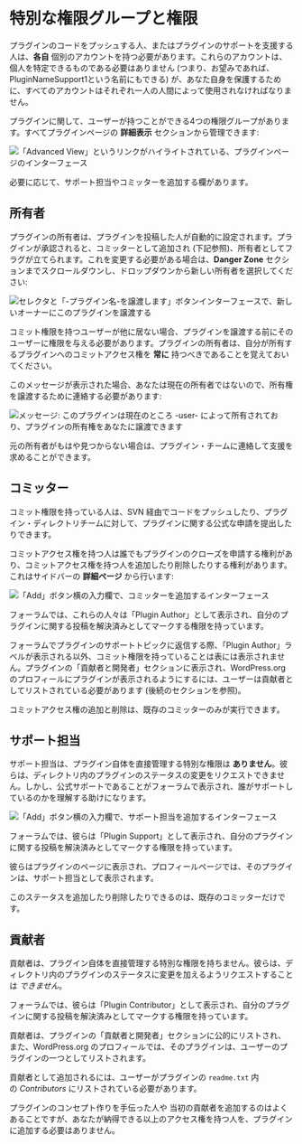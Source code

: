<!--
# Special User Roles and Capabilities
-->

# 特別な権限グループと権限

<!--
Every person who pushes code for, or aids in support for, a plugin is required to have their **OWN** individual account. These accounts do not have to be personally identifying (that is, you can name them PluginNameSupport1 if you wanted), however all accounts must be used by a single human for your own protection.
-->

プラグインのコードをプッシュする人、またはプラグインのサポートを支援する人は、**各自** 個別のアカウントを持つ必要があります。これらのアカウントは、個人を特定できるものである必要はありません (つまり、お望みであれば、PluginNameSupport1という名前にもできる) が、あなた自身を保護するために、すべてのアカウントはそれぞれ一人の人間によって使用されなければなりません。

<!--
There are four roles a user can have with regards to plugins. All can be managed from the **advanced view** section of a plugin page:
-->

プラグインに関して、ユーザーが持つことができる4つの権限グループがあります。すべてプラグインページの **詳細表示** セクションから管理できます:

<!--
![Interface of the plugin page, the link ''Advanced View'' is highlighted.](https://i0.wp.com/developer.wordpress.org/files/2020/08/advanced-view.jpg?resize=300%2C260&ssl=1)
-->

![「Advanced View」というリンクがハイライトされている、プラグインページのインターフェース](https://i0.wp.com/developer.wordpress.org/files/2020/08/advanced-view.jpg?resize=300%2C260&ssl=1)

<!--
There are fields to add Support Reps and Committers as needed.
-->

必要に応じて、サポート担当やコミッターを追加する欄があります。

<!--
## Owner
-->

## 所有者

<!--
A plugin owner is automatically set by the person who submits the plugin. On plugin approval, they are added as a Committer (see below) and flagged as the owner. Should this need to be changed, scroll down to the **Danger Zone** section and select the new owner from the dropdown:
-->

プラグインの所有者は、プラグインを投稿した人が自動的に設定されます。プラグインが承認されると、コミッターとして追加され (下記参照)、所有者としてフラグが立てられます。これを変更する必要がある場合は、**Danger Zone** セクションまでスクロールダウンし、ドロップダウンから新しい所有者を選択してください:

<!--
![Transfer this plugin interface with a selector for the new owner and a "Please transfer -Plugin Name-" button](https://i0.wp.com/developer.wordpress.org/files/2020/08/can-transger.jpg?resize=1024%2C548&ssl=1)
-->

![セレクタと「-プラグイン名-を譲渡します」ボタンインターフェースで、新しいオーナーにこのプラグインを譲渡する](https://i0.wp.com/developer.wordpress.org/files/2020/08/can-transger.jpg?resize=1024%2C548&ssl=1)

<!--
If there are no other users with commit access, you will need to grant them access before you can transfer the plugin. Remember, plugin owners should **always** have commit access to the plugins they own.
-->

コミット権限を持つユーザーが他に居ない場合、プラグインを譲渡する前にそのユーザーに権限を与える必要があります。プラグインの所有者は、自分が所有するプラグインへのコミットアクセス権を **常に** 持つべきであることを覚えておいてください。

<!--
If you see this message, then you are not the current owner, and need to contact them to have ownership transferred:
-->

このメッセージが表示された場合、あなたは現在の所有者ではないので、所有権を譲渡するために連絡する必要があります:

<!--
![Message: This plugin is currently owned by -user- the can choose to transfer ownership rights of the plugin to you](https://i0.wp.com/developer.wordpress.org/files/2020/08/Owner.jpg?resize=1024%2C249&ssl=1)
-->

![メッセージ: このプラグインは現在のところ -user- によって所有されており、プラグインの所有権をあなたに譲渡できます](https://i0.wp.com/developer.wordpress.org/files/2020/08/Owner.jpg?resize=1024%2C249&ssl=1)

<!--
If the original owner is no longer available, you may contact the plugins team for assistance.
-->

元の所有者がもはや見つからない場合は、プラグイン・チームに連絡して支援を求めることができます。

<!--
## Committer
-->

## コミッター

<!--
Someone with commit access has the ability to push code via SVN and make official requests concerning a plugin to the Plugin Directory Team.
-->

コミット権限を持っている人は、SVN 経由でコードをプッシュしたり、プラグイン・ディレクトリチームに対して、プラグインに関する公式な申請を提出したりできます。

<!--
Anyone with commit access has the right to request a plugin be closed, and has the ability to add and remove anyone from commit access. This is done from the **Advanced Page** on the sidebar:
-->

コミットアクセス権を持つ人は誰でもプラグインのクローズを申請する権利があり、コミットアクセス権を持つ人を追加したり削除したりする権利があります。これはサイドバーの **詳細ページ** から行います:

<!--
![Interface to add a committer, an input with an "Add" button next to it](https://i0.wp.com/developer.wordpress.org/files/2021/02/Commit.jpg?resize=302%2C133&ssl=1)
-->

![「Add」ボタン横の入力欄で、コミッターを追加するインターフェース](https://i0.wp.com/developer.wordpress.org/files/2021/02/Commit.jpg?resize=302%2C133&ssl=1)

<!--
In the forums, these people are labeled as a “Plugin Author” and have the ability to mark posts regarding their plugin as resolved.
-->

フォーラムでは、これらの人々は「Plugin Author」として表示され、自分のプラグインに関する投稿を解決済みとしてマークする権限を持っています。

<!--
Other than the “Plugin Author” label in the forum for replies to plugin support topics, having commit access is not outwardly displayed. In order to be listed in the plugin’s “Contributors & Developers” section, and to have the plugin included in a WordPress.org profile, the user must be listed as a contributor (see the subsequent section).
-->

フォーラムでプラグインのサポートトピックに返信する際、「Plugin Author」ラベルが表示される以外、コミット権限を持っていることは表には表示されません。プラグインの「貢献者と開発者」セクションに表示され、WordPress.org のプロフィールにプラグインが表示されるようにするには、ユーザーは貢献者としてリストされている必要があります (後続のセクションを参照)。

<!--
Adding and removing commit access can only be done by an existing committer.
-->

コミットアクセス権の追加と削除は、既存のコミッターのみが実行できます。

<!--
## Support Rep
-->

## サポート担当

<!--
A support rep has **no** extra ability to directly manage the plugin itself. They cannot request changes be made to a plugin’s status in the directory. However, they will be labeled in the forums as being official support and this can help people understand who is helping them.
-->

サポート担当は、プラグイン自体を直接管理する特別な権限は **ありません**。彼らは、ディレクトリ内のプラグインのステータスの変更をリクエストできません。しかし、公式サポートであることがフォーラムで表示され、誰がサポートしているのかを理解する助けになります。

<!--
![Interface to add a support rep, an input with an "Add" button next to it](https://i0.wp.com/developer.wordpress.org/files/2021/02/Support.jpg?resize=317%2C140&ssl=1)
-->

![「Add」ボタン横の入力欄で、サポート担当を追加するインターフェース](https://i0.wp.com/developer.wordpress.org/files/2021/02/Support.jpg?resize=317%2C140&ssl=1)

<!--
In the forums, they are labeled as a “Plugin Support” and have the ability to mark posts regarding their plugin as resolved.
-->

フォーラムでは、彼らは「Plugin Support」として表示され、自分のプラグインに関する投稿を解決済みとしてマークする権限を持っています。

<!--
They are displayed on the plugin page, and the plugin appears on their profile page as a Support Representative.
-->

彼らはプラグインのページに表示され、プロフィールページでは、そのプラグインは、サポート担当として表示されます。

<!--
Adding and removing this status can only be done by an existing committer.
-->

このステータスを追加したり削除したりできるのは、既存のコミッターだけです。

<!--
## Contributor
-->

## 貢献者

<!--
A contributor has no extra ability to directly manage the plugin itself. They _cannot_ request changes be made to a plugin’s status in the directory.
-->

貢献者は、プラグイン自体を直接管理する特別な権限を持ちません。彼らは、ディレクトリ内のプラグインのステータスに変更を加えるようリクエストすることは _できません_。

<!--
In the forums, they are labeled as a “Plugin Contributor” and have the ability to mark posts regarding their plugin as resolved.
-->

フォーラムでは、彼らは「Plugin Contributor」として表示され、自分のプラグインに関する投稿を解決済みとしてマークする権限を持っています。

<!--
A contributor is publicly listed in the plugin’s “Contributors & Developers” section and the plugin is listed as one of the user’s plugins in their WordPress.org profile.
-->

貢献者は、プラグインの「貢献者と開発者」セクションに公的にリストされ、また、WordPress.org のプロフィールでは、そのプラグインは、ユーザーのプラグインの一つとしてリストされます。

<!--
To be added as a contributor, a user must be listed within _Contributors_ in the plugin’s `readme.txt`.
-->

貢献者として追加されるには、ユーザーがプラグインの `readme.txt` 内の _Contributors_ にリストされている必要があります。

<!--
While it is common to add people who helped with a plugin’s conceptualization or was an original contributor, you do not need to add anyone to your plugin with more access than you’re comfortable with.
-->

プラグインのコンセプト作りを手伝った人や 当初の貢献者を追加するのはよくあることですが、あなたが納得できる以上のアクセス権を持つ人を、プラグインに追加する必要はありません。
